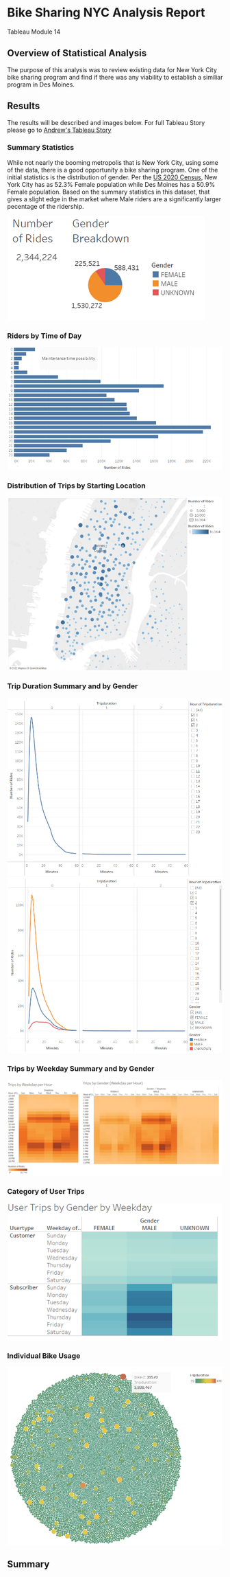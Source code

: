 # Bike Sharing NYC Analysis Report
Tableau Module 14

## Overview of Statistical Analysis
The purpose of this analysis was to review existing data for New York City bike sharing program and find if there was any viability to establish a similiar program in Des Moines.

## Results
The results will be described and images below. For full Tableau Story please go to [Andrew's Tableau Story](https://public.tableau.com/views/BikeShareChallenge_16639890198640/BikeShareChallengeStory?:language=en-US&publish=yes&:display_count=n&:origin=viz_share_link)

### Summary Statistics
While not nearly the booming metropolis that is New York City, using some of the data, there is a good opportunity a bike sharing program. One of the initial statistics is the distribution of gender. Per the [US 2020 Census](https://www.census.gov/quickfacts/fact/table/newyorkcitynewyork,desmoinescityiowa/SEX255221), New York City has as 52.3% Female population while Des Moines has a 50.9% Female population. 
Based on the summary statistics in this dataset, that gives a slight edge in the market where Male riders are a significantly larger pecentage of the ridership.

![](https://github.com/NortonAAA/bikesharing/blob/main/images/summary_stats.png)

### Riders by Time of Day
![](https://github.com/NortonAAA/bikesharing/blob/main/images/Rides_by_24hours.png)


### Distribution of Trips by Starting Location
![](https://github.com/NortonAAA/bikesharing/blob/main/images/Top_Starting_Locations.png)

### Trip Duration Summary and by Gender
![](https://github.com/NortonAAA/bikesharing/blob/main/images/Tripduration_summary.png)
![](https://github.com/NortonAAA/bikesharing/blob/main/images/Tripduration_by_gender.png)

### Trips by Weekday Summary and by Gender
![](https://github.com/NortonAAA/bikesharing/blob/main/images/Trips_by_Weekday_together.png)

### Category of User Trips
![](https://github.com/NortonAAA/bikesharing/blob/main/images/User_trips_by_gender_by_weekday.png)

### Individual Bike Usage
![](https://github.com/NortonAAA/bikesharing/blob/main/images/Distribution_by_Bikeid.png)

## Summary

